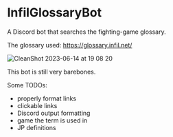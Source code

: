 # InfilGlossaryBot

A Discord bot that searches the fighting-game glossary.

The glossary used: https://glossary.infil.net/

![CleanShot 2023-06-14 at 19 08 20](https://github.com/Sophon/InfilGlossaryBot/assets/9089332/2908d9c2-475b-4de6-b944-287826b90b76)



This bot is still very barebones.

Some TODOs:
- properly format links
- clickable links
- Discord output formatting
- game the term is used in
- JP definitions
